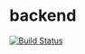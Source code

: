 # backend
[![Build Status](https://img.shields.io/endpoint.svg?url=https%3A%2F%2Factions-badge.atrox.dev%2FCarlosDelValleCICETFM%2Fbackend%2Fbadge%3Fref%3Dmaster&style=popout-square)](https://actions-badge.atrox.dev/CarlosDelValleCICETFM/backend/goto?ref=master)
